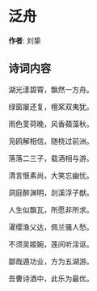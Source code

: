 # 泛舟

**作者**: 刘挚

## 诗词内容

湖光漾碧霄，飘然一方舟。

绿窗屡还复，檀桨双夷犹。

雨色芰荷晚，风香蘋藻秋。

凫鸥解相信，随桡过前洲。

落落二三子，载酒相与游。

清言惬素尚，大笑忘幽忧。

洞庭醉渊明，剡溪浮子猷。

人生似飘瓦，所愿非所求。

濯缨渔父达，佩兰骚人愁。

不须吴姬婉，莲间听淫讴。

鄙哉遁功业，方为五湖游。

吾曹诗酒中，此乐为最优。

